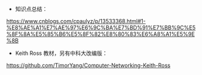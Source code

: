 - 知识点总结：

https://www.cnblogs.com/cpaulyz/p/13533368.html#1-%E8%AE%A1%E7%AE%97%E6%9C%BA%E7%BD%91%E7%BB%9C%E5%8F%8A%E5%85%B6%E5%8F%82%E8%80%83%E6%A8%A1%E5%9E%8B

- Keith Ross 教材，另有中科大改编版：

https://github.com/TimorYang/Computer-Networking-Keith-Ross

